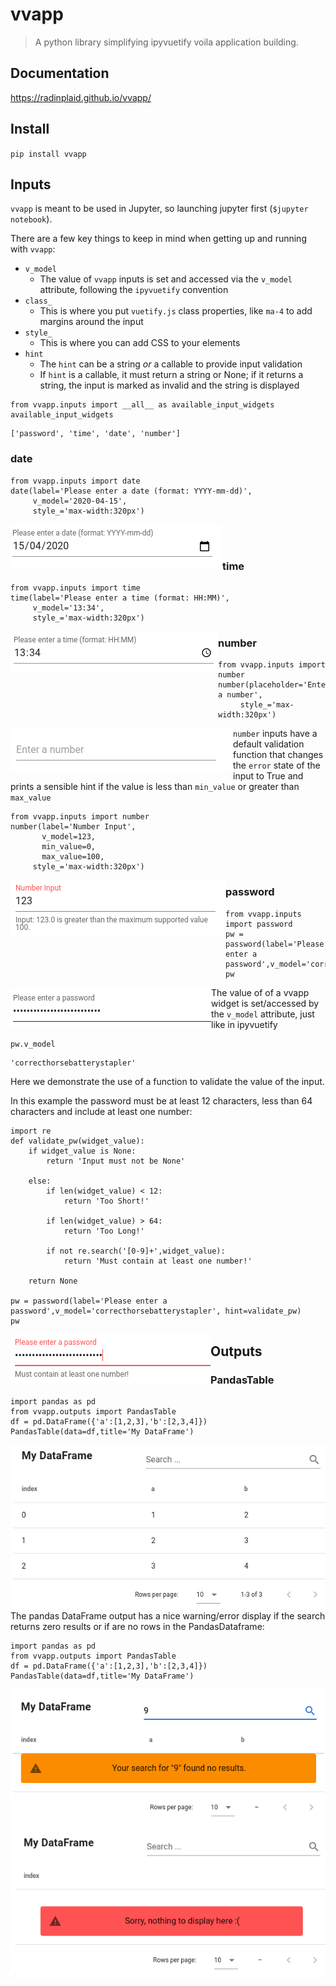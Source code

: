 # vvapp
> A python library simplifying ipyvuetify voila application building.


## Documentation

https://radinplaid.github.io/vvapp/

## Install

`pip install vvapp`

## Inputs

`vvapp` is meant to be used in Jupyter, so launching jupyter first (`$jupyter notebook`).

There are a few key things to keep in mind when getting up and running with `vvapp`:

* `v_model`
    * The value of `vvapp` inputs is set and accessed via the `v_model` attribute, following the `ipyvuetify` convention
* `class_`
    * This is where you put `vuetify.js` class properties, like `ma-4` to add margins around the input
* `style_`
    * This is where you can add CSS to your elements
* `hint`
    * The `hint` can be a string *or* a callable to provide input validation
    * If `hint` is a callable, it must return a string or None; if it returns a string, the input is marked as invalid and the string is displayed
        

```
from vvapp.inputs import __all__ as available_input_widgets
available_input_widgets
```




    ['password', 'time', 'date', 'number']



### date

```
from vvapp.inputs import date
date(label='Please enter a date (format: YYYY-mm-dd)',
     v_model='2020-04-15',
     style_='max-width:320px')
```

<img align="left" alt="Date Input" caption="Date Input" src="images/input_date.png">  
<br/><br/>



### time

```
from vvapp.inputs import time
time(label='Please enter a time (format: HH:MM)',
     v_model='13:34',
     style_='max-width:320px')
```

<p><img align="left" alt="Time Input" caption="Time Input" src="images/input_time.png"/></p>

### number

```
from vvapp.inputs import number
number(placeholder='Enter a number',
     style_='max-width:320px')
```

<p><img align="left" alt="Number Input" caption="Number Input" src="images/input_number.png"/></p>

`number` inputs have a default validation function that changes the `error` state of the input to True and prints a sensible hint if the value is less than `min_value` or greater than `max_value`

```
from vvapp.inputs import number
number(label='Number Input',
       v_model=123,
       min_value=0,
       max_value=100,
     style_='max-width:320px')
```

<p><img align="left" alt="Number Input With Validation" caption="Number Input With Validation" src="images/input_number_validation.png"/></p>

### password

```
from vvapp.inputs import password
pw = password(label='Please enter a password',v_model='correcthorsebatterystapler')
pw
```

<p>
    <img align="left" alt="Password Input" caption="Password Input" src="images/input_password.png"/>  
</p>

The value of of a vvapp widget is set/accessed by the `v_model` attribute, just like in ipyvuetify

```
pw.v_model
```




    'correcthorsebatterystapler'



Here we demonstrate the use of a function to validate the value of the input.

In this example the password must be at least 12 characters, less than 64 characters and include at least one number:

```
import re
def validate_pw(widget_value):
    if widget_value is None:
        return 'Input must not be None'

    else:
        if len(widget_value) < 12:
            return 'Too Short!'

        if len(widget_value) > 64:
            return 'Too Long!'

        if not re.search('[0-9]+',widget_value):
            return 'Must contain at least one number!'

    return None

pw = password(label='Please enter a password',v_model='correcthorsebatterystapler', hint=validate_pw)
pw
```

<p>
    <img align="left" alt="Password Input with Validation" caption="Password Input with Validation" src="images/input_password_validation.png"/>  
</p>

## Outputs

### PandasTable

```
import pandas as pd
from vvapp.outputs import PandasTable
df = pd.DataFrame({'a':[1,2,3],'b':[2,3,4]})
PandasTable(data=df,title='My DataFrame')
```

<p>
    <img align="left" alt="Pandas Dataframe Output" caption="Pandas Dataframe Output" src="images/output_pandas_table2.png"/>  
</p>

The pandas DataFrame output has a nice warning/error display if the search returns zero results or if are no rows in the PandasDataframe:

```
import pandas as pd
from vvapp.outputs import PandasTable
df = pd.DataFrame({'a':[1,2,3],'b':[2,3,4]})
PandasTable(data=df,title='My DataFrame')
```

<p>
    <img align="left" alt="Pandas Dataframe Output No Search Results" caption="Pandas Dataframe Output No Search Results" src="images/output_pandas_table_zeroresults.png"/>  
</p>

```
import pandas as pd
from vvapp.outputs import PandasTable
PandasTable(data=pd.DataFrame(),title='My DataFrame')
```

<p>
    <img align="left" alt="Pandas Dataframe Output No Data" caption="Pandas Dataframe Output No Data" src="images/output_pandas_table_nodata.png"/>  
</p>
